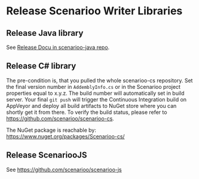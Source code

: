 # Release Scenarioo Writer Libraries

## Release Java library

See [Release Docu in scenarioo-java repo](https://github.com/scenarioo/scenarioo-java/blob/master/docs/release-new-api.md).

## Release C&#35; library

The pre-condition is, that you pulled the whole scenarioo-cs repository. Set the final version number in `AddemblyInfo.cs` or in the Scenarioo project properties equal to x.y.z. The build number will automatically set in build server. Your final `git push` will trigger the Continuous Integration build on AppVeyor and deploy all build artifacts to NuGet store where you can shortly get it from there. To verify the build status, please refer to https://github.com/scenarioo/scenarioo-cs.

The NuGet package is reachable by: https://www.nuget.org/packages/Scenarioo-cs/

## Release ScenariooJS

See https://github.com/scenarioo/scenarioo-js
